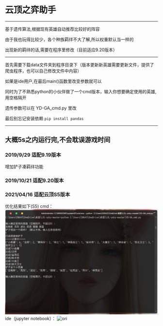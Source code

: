 # 云顶之弈助手
---
基于遗传算法,根据现有英雄自动推荐比较好的阵容

由于我也玩得比较少，各个种族羁绊不大了解,所以权重默认当一样的


出现新的羁绊的话,需要在程序里修改（目前适应9.20版本）

---
首先需要下载data文件夹到程序目录下（版本更新新英雄需要更新文件，提供了爬虫程序，也可以自己修改文件中内容）

如果是ide用户,在最后main()函数里改变参数就可以

同时为了不熟悉python的小伙伴做了一个cmd版本，输入你想要确定使用的英雄,用空格隔开

遗传参数可以在 YD-GA_cmd.py 里改

最后别忘记安装依赖  ``pip install pandas``

---
大概5s之内运行完,不会耽误游戏时间
---
### 2019/9/29 适配9.19版本
增加铲子凑羁绊功能

### 2019/10/21 适配9.20版本

### 2021/04/16 适配云顶S5版本

优化结果如下(S5)
cmd：
![ori](https://raw.githubusercontent.com/rygtx/LOL-ydzy/master/figure/figure_cmd_s5.png)
ide（jupyter notebook）：
![ori](https://raw.githubusercontent.com/zzzzzzhang/LOL-ydzy/master/figure/figure_ide.png)
